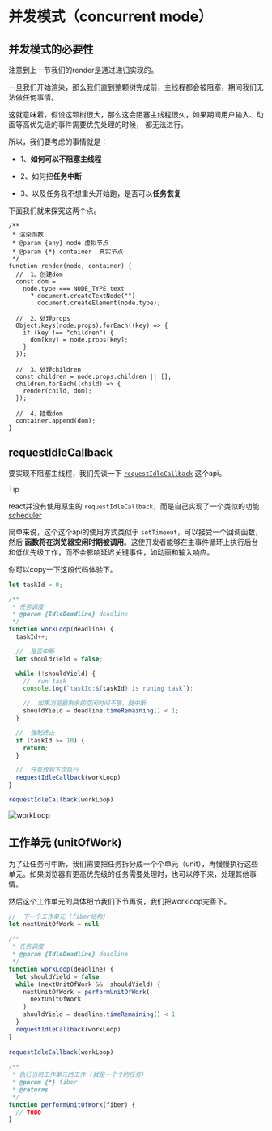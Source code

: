 # 并发模式（concurrent mode）

## 并发模式的必要性

注意到上一节我们的render是通过递归实现的。

一旦我们开始渲染，那么我们直到整颗树完成前，主线程都会被阻塞，期间我们无法做任何事情。

这就意味着，假设这颗树很大，那么这会阻塞主线程很久，如果期间用户输入、动画等高优先级的事件需要优先处理的时候，
都无法进行。

所以，我们要考虑的事情就是：

- 1、**如何可以不阻塞主线程**

- 2、如何把**任务中断**

- 3、以及任务我不想重头开始跑，是否可以**任务恢复**

下面我们就来探究这两个点。

```js{22,23,24}
/**
 * 渲染函数
 * @param {any} node 虚拟节点
 * @param {*} container  真实节点
 */
function render(node, container) {
  //  1、创建dom
  const dom =
    node.type === NODE_TYPE.text
      ? document.createTextNode("")
      : document.createElement(node.type);

  //  2、处理props
  Object.keys(node.props).forEach((key) => {
    if (key !== "children") {
      dom[key] = node.props[key];
    }
  });

  //  3、处理children
  const children = node.props.children || [];
  children.forEach((child) => {
    render(child, dom);
  });

  //  4、挂载dom
  container.append(dom);
}
```

## requestIdleCallback

要实现不阻塞主线程，我们先谈一下 [`requestIdleCallback`](https://developer.mozilla.org/zh-CN/docs/Web/API/Window/requestIdleCallback) 这个api。

> [!TIP]
> react并没有使用原生的 `requestIdleCallback`，而是自己实现了一个类似的功能 [scheduler](https://github.com/facebook/react/tree/main/packages/scheduler)

简单来说，这个这个api的使用方式类似于 `setTimeout`，可以接受一个回调函数，然后 **函数将在浏览器空闲时期被调用**。这使开发者能够在主事件循环上执行后台和低优先级工作，而不会影响延迟关键事件，如动画和输入响应。

你可以copy一下这段代码体验下。


```js
let taskId = 0;

/**
 * 任务调度
 * @param {IdleDeadline} deadline 
 */
function workLoop(deadline) {
  taskId++;

  //  是否中断
  let shouldYield = false;

  while (!shouldYield) {
    //  run task
    console.log(`taskId:${taskId} is runing task`);

    //  如果浏览器剩余的空闲时间不够，就中断
    shouldYield = deadline.timeRemaining() < 1;
  }

  //  强制终止
  if (taskId >= 10) {
    return;
  }

  //  任务放到下次执行
  requestIdleCallback(workLoop)
}

requestIdleCallback(workLoop)
```

![workLoop](/images/2.png)

## 工作单元 (unitOfWork)

为了让任务可中断，我们需要把任务拆分成一个个单元（unit），再慢慢执行这些单元。如果浏览器有更高优先级的任务需要处理时，也可以停下来，处理其他事情。

然后这个工作单元的具体细节我们下节再说，我们把workloop完善下。

```js
//  下一个工作单元 (fiber结构)
let nextUnitOfWork = null
​
/**
 * 任务调度
 * @param {IdleDeadline} deadline 
 */
function workLoop(deadline) {
  let shouldYield = false
  while (nextUnitOfWork && !shouldYield) {
    nextUnitOfWork = performUnitOfWork(
      nextUnitOfWork
    )
    shouldYield = deadline.timeRemaining() < 1
  }
  requestIdleCallback(workLoop)
}
​
requestIdleCallback(workLoop)
​
/**
 * 执行当前工作单元的工作 (就是一个个的任务)
 * @param {*} fiber
 * @returns
 */
function performUnitOfWork(fiber) {
  // TODO
}
```